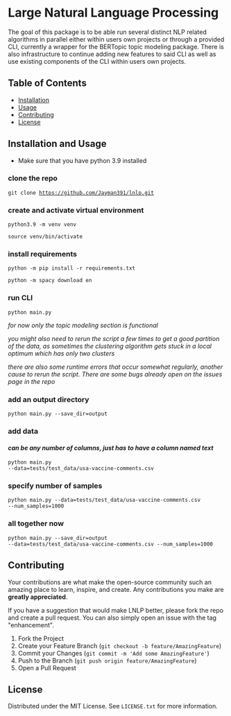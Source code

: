 # Large Natural Language Processing

The goal of this package is to be able run several distinct NLP related algorithms in parallel either within users own projects or through a provided CLI, currently a wrapper for the BERTopic topic modeling package. There is also infrastructure to continue adding new features to said CLI as well as use existing components of the CLI within users own projects. 

## Table of Contents

- [Installation](#installation)
- [Usage](#usage)
- [Contributing](#contributing)
- [License](#license)

## Installation and Usage

- Make sure that you have python 3.9 installed

### clone the repo

<code>git clone https://github.com/Jayman391/lnlp.git </code>

### create and activate virtual environment

<code>python3.9 -m venv venv</code>

<code>source venv/bin/activate</code>

### install requirements

<code>python -m pip install -r requirements.txt</code>

<code>python -m spacy download en </code>

### run CLI

<code>python main.py</code>

*for now only the topic modeling section is functional*

*you might also need to rerun the script a few times to get a good partition of the data, as sometimes the clustering algorithm gets
stuck in a local optimum which has only two clusters*

*there are also some runtime errors that occur somewhat regularly, another cause to rerun the script. There are some bugs already open on the issues page in the repo*

### add an output directory

<code>python main.py --save_dir=output</code>

### add data

#### *can be any number of columns, just has to have a column named text*

<code>python main.py --data=tests/test_data/usa-vaccine-comments.csv</code>

### specify number of samples

<code>python main.py --data=tests/test_data/usa-vaccine-comments.csv --num_samples=1000</code>

### all together now

<code>python main.py --save_dir=output --data=tests/test_data/usa-vaccine-comments.csv --num_samples=1000 </code>

## Contributing

Your contributions are what make the open-source community such an amazing place to learn, inspire, and create. Any contributions you make are **greatly appreciated**.

If you have a suggestion that would make LNLP better, please fork the repo and create a pull request. You can also simply open an issue with the tag "enhancement".

1. Fork the Project
2. Create your Feature Branch (`git checkout -b feature/AmazingFeature`)
3. Commit your Changes (`git commit -m 'Add some AmazingFeature'`)
4. Push to the Branch (`git push origin feature/AmazingFeature`)
5. Open a Pull Request

## License

Distributed under the MIT License. See `LICENSE.txt` for more information.

